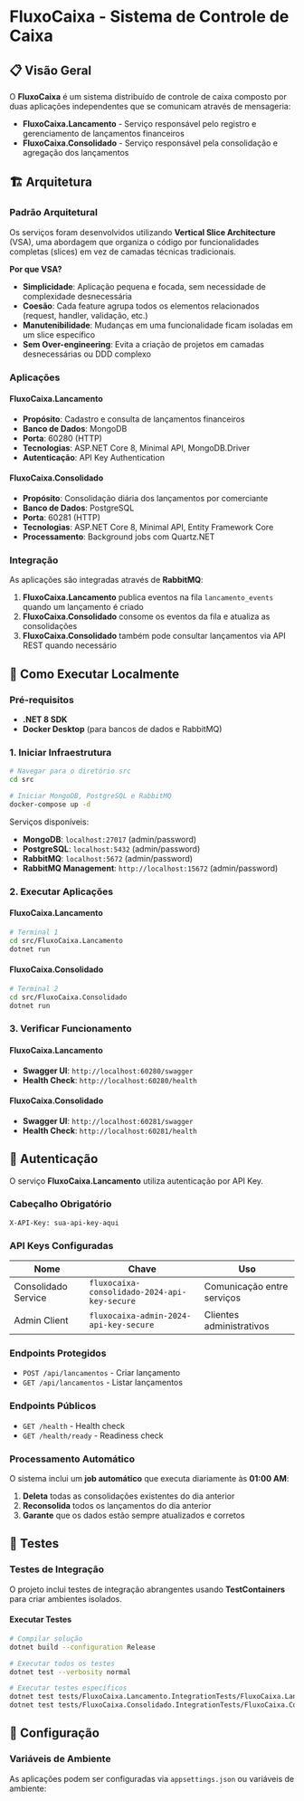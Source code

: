 # FluxoCaixa - Sistema de Controle de Caixa

## 📋 Visão Geral

O **FluxoCaixa** é um sistema distribuído de controle de caixa composto por duas aplicações independentes que se comunicam através de mensageria:

- **FluxoCaixa.Lancamento** - Serviço responsável pelo registro e gerenciamento de lançamentos financeiros
- **FluxoCaixa.Consolidado** - Serviço responsável pela consolidação e agregação dos lançamentos

## 🏗️ Arquitetura

### Padrão Arquitetural

Os serviços foram desenvolvidos utilizando **Vertical Slice Architecture** (VSA), uma abordagem que organiza o código por funcionalidades completas (slices) em vez de camadas técnicas tradicionais.

**Por que VSA?**

- **Simplicidade**: Aplicação pequena e focada, sem necessidade de complexidade desnecessária
- **Coesão**: Cada feature agrupa todos os elementos relacionados (request, handler, validação, etc.)
- **Manutenibilidade**: Mudanças em uma funcionalidade ficam isoladas em um slice específico
- **Sem Over-engineering**: Evita a criação de projetos em camadas desnecessárias ou DDD complexo

### Aplicações

#### FluxoCaixa.Lancamento

- **Propósito**: Cadastro e consulta de lançamentos financeiros
- **Banco de Dados**: MongoDB
- **Porta**: 60280 (HTTP)
- **Tecnologias**: ASP.NET Core 8, Minimal API, MongoDB.Driver
- **Autenticação**: API Key Authentication

#### FluxoCaixa.Consolidado

- **Propósito**: Consolidação diária dos lançamentos por comerciante
- **Banco de Dados**: PostgreSQL
- **Porta**: 60281 (HTTP)
- **Tecnologias**: ASP.NET Core 8, Minimal API, Entity Framework Core
- **Processamento**: Background jobs com Quartz.NET

### Integração

As aplicações são integradas através de **RabbitMQ**:

1. **FluxoCaixa.Lancamento** publica eventos na fila `lancamento_events` quando um lançamento é criado
2. **FluxoCaixa.Consolidado** consome os eventos da fila e atualiza as consolidações
3. **FluxoCaixa.Consolidado** também pode consultar lançamentos via API REST quando necessário

## 🚀 Como Executar Localmente

### Pré-requisitos

- **.NET 8 SDK**
- **Docker Desktop** (para bancos de dados e RabbitMQ)

### 1. Iniciar Infraestrutura

```bash
# Navegar para o diretório src
cd src

# Iniciar MongoDB, PostgreSQL e RabbitMQ
docker-compose up -d
```

Serviços disponíveis:

- **MongoDB**: `localhost:27017` (admin/password)
- **PostgreSQL**: `localhost:5432` (admin/password)
- **RabbitMQ**: `localhost:5672` (admin/password)
- **RabbitMQ Management**: `http://localhost:15672` (admin/password)

### 2. Executar Aplicações

#### FluxoCaixa.Lancamento

```bash
# Terminal 1
cd src/FluxoCaixa.Lancamento
dotnet run
```

#### FluxoCaixa.Consolidado

```bash
# Terminal 2
cd src/FluxoCaixa.Consolidado
dotnet run
```

### 3. Verificar Funcionamento

#### FluxoCaixa.Lancamento

- **Swagger UI**: `http://localhost:60280/swagger`
- **Health Check**: `http://localhost:60280/health`

#### FluxoCaixa.Consolidado

- **Swagger UI**: `http://localhost:60281/swagger`
- **Health Check**: `http://localhost:60281/health`

## 🔐 Autenticação

O serviço **FluxoCaixa.Lancamento** utiliza autenticação por API Key.

### Cabeçalho Obrigatório

```http
X-API-Key: sua-api-key-aqui
```

### API Keys Configuradas

| Nome                | Chave                                        | Uso                        |
| ------------------- | -------------------------------------------- | -------------------------- |
| Consolidado Service | `fluxocaixa-consolidado-2024-api-key-secure` | Comunicação entre serviços |
| Admin Client        | `fluxocaixa-admin-2024-api-key-secure`       | Clientes administrativos   |

### Endpoints Protegidos

- `POST /api/lancamentos` - Criar lançamento
- `GET /api/lancamentos` - Listar lançamentos

### Endpoints Públicos

- `GET /health` - Health check
- `GET /health/ready` - Readiness check

### Processamento Automático

O sistema inclui um **job automático** que executa diariamente às **01:00 AM**:

1. **Deleta** todas as consolidações existentes do dia anterior
2. **Reconsolida** todos os lançamentos do dia anterior
3. **Garante** que os dados estão sempre atualizados e corretos

## 🧪 Testes

### Testes de Integração

O projeto inclui testes de integração abrangentes usando **TestContainers** para criar ambientes isolados.

#### Executar Testes

```bash
# Compilar solução
dotnet build --configuration Release

# Executar todos os testes
dotnet test --verbosity normal

# Executar testes específicos
dotnet test tests/FluxoCaixa.Lancamento.IntegrationTests/FluxoCaixa.Lancamento.IntegrationTests.csproj --verbosity normal
dotnet test tests/FluxoCaixa.Consolidado.IntegrationTests/FluxoCaixa.Consolidado.IntegrationTests.csproj --verbosity normal
```

## 🔧 Configuração

### Variáveis de Ambiente

As aplicações podem ser configuradas via `appsettings.json` ou variáveis de ambiente:
